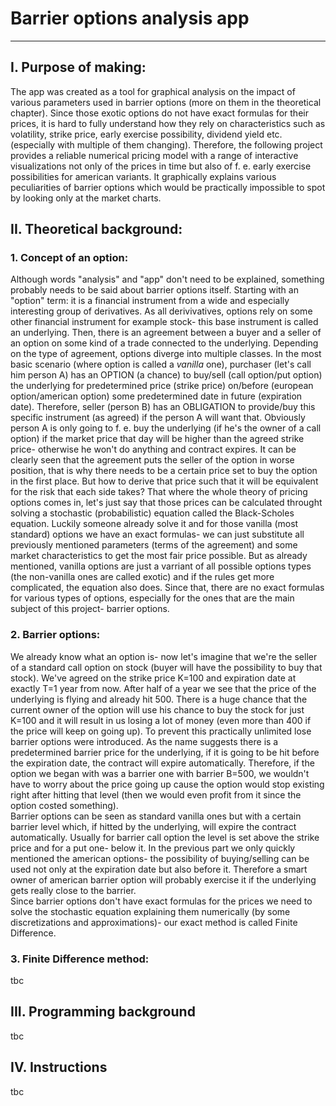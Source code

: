 # Barrier options analysis app


---
## I. Purpose of making:
The app was created as a tool for graphical analysis on the impact of various parameters used in barrier options (more on them in the theoretical chapter). Since those exotic options do not have exact formulas for their prices, it is hard to fully understand how they rely on characteristics such as volatility, strike price, early exercise possibility, dividend yield etc. (especially with multiple of them changing). Therefore, the following project provides a reliable numerical pricing model with a range of interactive visualizations not only of the prices in time but also of f. e. early exercise possibilities for american variants. It graphically explains various peculiarities of barrier options which would be practically impossible to spot by looking only at the market charts.
## II. Theoretical background:
### 1. Concept of an option:
Although words "analysis" and "app" don't need to be explained, something probably needs to be said about barrier options itself. Starting with an "option" term: it is a financial instrument from a wide and especially interesting group of derivatives. As all derivivatives, options rely on some other financial instrument for example stock- this base instrument is called an underlying. Then, there is an agreement between a buyer and a seller of an option on some kind of a trade connected to the underlying. Depending on the type of agreement, options diverge into multiple classes. In the most basic scenario (where option is called a *vanilla* one), purchaser (let's call him person A) has an OPTION (a chance) to buy/sell (call option/put option) the underlying for predetermined price (strike price) on/before (european option/american option) some predetermined date in future (expiration date). Therefore, seller (person B) has an OBLIGATION to provide/buy this specific instrument (as agreed) if the person A will want that. Obviously person A is only going to f. e. buy the underlying (if he's the owner of a call option) if the market price that day will be higher than the agreed strike price- otherwise he won't do anything and contract expires. It can be clearly seen that the agreement puts the seller of the option in worse position, that is why there needs to be a certain price set to buy the option in the first place. But how to derive that price such that it will be equivalent for the risk that each side takes? That where the whole theory of pricing options comes in, let's just say that those prices can be calculated throught solving a stochastic (probabilistic) equation called the Black-Scholes equation. Luckily someone already solve it and for those vanilla (most standard) options we have an exact formulas- we can just substitute all previously mentioned parameters (terms of the agreement) and some market characteristics to get the most fair price possible. But as already mentioned, vanilla options are just a varriant of all possible options types (the non-vanilla ones are called exotic) and if the rules get more complicated, the equation also does. Since that, there are no exact formulas for various types of options, especially for the ones that are the main subject of this project- barrier options.
### 2. Barrier options:
We already know what an option is- now let's imagine that we're the seller of a standard call option on stock (buyer will have the possibility to buy that stock). We've agreed on the strike price K=100 and expiration date at exactly T=1 year from now. After half of a year we see that the price of the underlying is flying and already hit 500. There is a huge chance that the current owner of the option will use his chance to buy the stock for just K=100 and it will result in us losing a lot of money (even more than 400 if the price will keep on going up). To prevent this practically unlimited lose barrier options were introduced. As the name suggests there is a predetermined barrier price for the underlying, if it is going to be hit before the expiration date, the contract will expire automatically. Therefore, if the option we began with was a barrier one with barrier B=500, we wouldn't have to worry about the price going up cause the option would stop existing right after hitting that level (then we would even profit from it since the option costed something).\
Barrier options can be seen as standard vanilla ones but with a certain barrier level which, if hitted by the underlying, will expire the contract automatically. Usually for barrier call option the level is set above the strike price and for a put one- below it. In the previous part we only quickly mentioned the american options- the possibility of buying/selling can be used not only at the expiration date but also before it. Therefore a smart owner of american barrier option will probably exercise it if the underlying gets really close to the barrier.\
Since barrier options don't have exact formulas for the prices we need to solve the stochastic equation explaining them numerically (by some discretizations and approximations)- our exact method is called Finite Difference.
### 3. Finite Difference method:
tbc
## III. Programming background
tbc
## IV. Instructions
tbc
